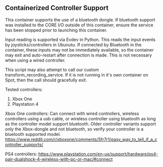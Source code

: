 ## Containerized Controller Support

This container supports the use of a bluetooth dongle. If bluetooth support was installed to the CORE I/O outside of this container, ensure the service has been stopped prior to launching this container.

Input reading is supported via Evdev in Python. This reads the input events by joysticks/controllers in Ubunutu. If connected by Bluetooth in the container, these inputs may not be immediately available, so the container may exit and auto-restart after connection is made. This is not necessary when using a wired controller. 

This script may also attempt to call our custom transform_recording_service. If it is not running in it's own container on Spot, then the call should gracefully exit.

Tested controllers:
1. Xbox One
2. Playstation 4

Xbox One controllers:
Can connect with wired controllers, wireless controllers using a usb cable, or wireless controller using bluetooth as long as the controller model support bluetooth. Older controller variants support only the Xbox-dongle and not bluetooth, so verify your controller is a bluetooth supported model.
https://www.reddit.com/r/xboxone/comments/5fr7r1/easy_way_to_tell_if_a_controller_supports/

PS4 controllers:
https://www.playstation.com/en-us/support/hardware/ps4-pair-dualshock-4-wireless-with-pc-or-mac/#connect
